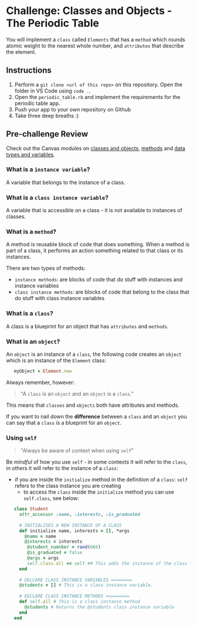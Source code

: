# Challenge: Classes and Objects - The Periodic Table

You will implement a `class` called `Elements` that has a `method` which rounds atomic weight to the nearest whole number, and `attributes` that describe the element.

## Instructions

1. Perform a `git clone <url of this repo>` on this repository. Open the folder in VS Code using `code .`.
2. Open the `periodic_table.rb` and implement the requirements for the periodic table app.
3. Push your app to your own repository on Github
4. Take three deep breaths :)

## Pre-challenge Review

Check out the Canvas modules on [classes and objects](https://coderacademy.instructure.com/courses/144/modules/items/5097), [methods](https://coderacademy.instructure.com/courses/144/modules/items/5080) and [data types and variables](https://coderacademy.instructure.com/courses/144/pages/unit-data-types-and-variables?module_item_id=5077).

### What is a `instance variable`?

A variable that belongs to the instance of a class.

### What is a `class instance variable`?

A variable that is accessible on a class - it is not available to instances of classes.

### What is a `method`?

A method is reusable block of code that does something. When a method is part of a class, it performs an action something related to that class or its instances. 

There are two types of methods: 
- `instance methods`: are blocks of code that do stuff with instances and instance variables
- `class instance methods`: are blocks of code that belong to the class that do stuff with class instance variables

### What is a `class`?

   A class is a blueprint for an object that has `attributes` and `methods`.

### What is an `object`?

An `object` is an instance of a `class`, the following code creates an `object` which is an instance of the `Element` class:

```ruby
   myObject = Element.new
```

Always remember, however:

> "A `class` is an `object` and an `object` is a `class`."

This means that `classes` and `objects` both have attributes and methods. 

If you want to nail down the **difference** between a `class` and an `object` you can say that a `class` is a blueprint for an `object`.

### Using `self`

> "Always be aware of context when using `self`"

Be *mindful* of how you use `self` - in some contexts it will refer to the `class`, in others it will refer to the instance of a `class`:

- if you are inside the `initialize` method in the definition of a `class`: `self` refers to the class instance you are creating
  - to access the `class` inside the `initialize` method you can use `self.class`, see below:

```ruby
   class Student
     attr_accessor :name, :interests, :is_graduated
     
     # INITIALISES A NEW INSTANCE OF A CLASS
     def initialize name, interests = [], *args
       @name = name
       @interests = interests
        @student_numnber = rand(666)
        @is_graduated = false
        @args = args
        self.class.all << self ## This adds the instance of the class to the @students class instance variable
     end
     
     # DELCARE CLASS INSTANCE VARIABLES ========   
     @students = [] # This is a class instance variable.
     
     # DECLARE CLASS INSTANCE METHODS =========   
     def self.all # This is a class instance method
       @students # Returns the @students class instance variable
     end
   end
```
